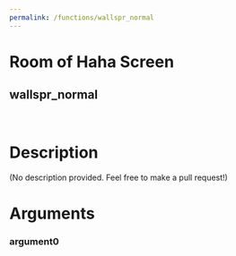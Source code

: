 ```yaml
---
permalink: /functions/wallspr_normal
---
```

# Room of Haha Screen  
## wallspr_normal  
&nbsp;  
# Description  
(No description provided. Feel free to make a pull request!) 
&nbsp;  
# Arguments
### argument0

&nbsp;  


